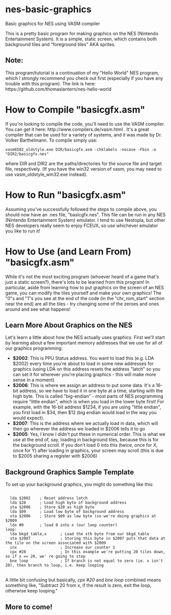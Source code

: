 # nes-basic-graphics
Basic graphics for NES using VASM compiler

This is a pretty basic program for making graphics on the NES (Nintendo Entertainment System). It is a simple, static screen, which contains both background tiles and "foreground tiles" AKA sprites.
<h2>Note:</h2>
This program/tutorial is a continuation of my "Hello World" NES program, which I strongly recommend you check out first (especially if you have any trouble with this program). The link is here:
https://github.com/thomaslantern/nes-hello-world

<h1> How to Compile "basicgfx.asm" </h1>
If you're looking to compile the code, you'll need to use the VASM compiler. You can get it here: http://www.compilers.de/vasm.html . It's a great compiler that can be used for a variety of systems, and it was made by Dr. Volker Barthelmann. To compile simply use: 
<pre><code>vasm6502_oldstyle.exe DIR/basicgfx.asm -chklabels -nocase -Fbin -o "DIR2/basicgfx.nes"</code></pre> 
where DIR and DIR2 are the paths/directories for the source file and target file, respectively. (If you have the win32 version of vasm, you may need to use vasm_oldstyle_win32.exe instead).

<h1>How to Run "basicgfx.asm"</h1>
Assuming you've successfully followed the steps to compile above, you should now have an .nes file, "basicgfx.nes". This file can be run in any NES (Nintendo Entertainment System) emulator. I tend to use Nestopia, but other NES developers really seem to enjoy FCEUX, so use whichever emulator you like to run it!

<h1>How to Use (and Learn From) "basicgfx.asm"</h1>
While it's not the most exciting program (whoever heard of a game that's just a static screen?), there's lots to be learned from this program! In particular, aside from learning how to put graphics on the screen of an NES game, you can modify the tiles yourself and make your own graphics! The "0"s and "1"s you see at the end of the code (in the "chr_rom_start" section near the end) are all the tiles - try changing some of the zeroes and ones around and see what happens!
<h2>Learn More About Graphics on the NES</h2>
Let's learn a little about how the NES actually uses graphics. First we'll start by learning about a few important memory addresses that we use for all of our graphics programming:
<ul>
  <li><strong>$2002</strong>: This is PPU Status address. You want to load this (e.g. LDA $2002) every time you're about to load in some new addresses for graphics (using LDA on this address resets the address "latch" so you can set it for wherever you're placing graphics - this will make more sense in a moment)</li>
  <li><strong>$2006</strong>: This is where we assign an address to put some data. It's a 16-bit address, so we have to load it in one byte at a time, starting with the high byte. This is called "big-endian" - most parts of NES programming require "little endian", which is when you load in the lower byte first! For example, with the 16-bit address $1234, if you are using "little endian", you first load in $34, then $12 (big endian would load in the way you would expect).</li>
  <li><strong>$2007</strong>: This is the address where we actually load in data, which will then go wherever the address we loaded in $2006 tells it to go</li>
  <li><strong>$2005</strong>: Yes, I know I didn't put these in numerical order. This is what we use at the end of, say, loading in background tiles, because this is for the background scroll. If you don't load 0 into this (twice, once for X, once for Y) after loading in graphics, your screen may scroll (this is due to $2005 sharing a register with $2006)</li>
</ul>
<h2>Background Graphics Sample Template</h2>
<p> To set up your background graphics, you might do something like this:
<pre><code>
  lda $2002    ; Reset address latch
  lda $20      ; Load high byte of background address
  sta $2006    ; Store $20 as high byte
  lda $09      ; Load low byte of background address
  sta $2006    ; Store $09 as low byte (so we're doing graphics at $2009
  ldx #0       ; load 0 into x (our loop counter)
loop:
  lda bkgd_table,x      ; Load the xth byte from our bkgd_table
  sta $2007             ; Storing this byte in $2007 puts that data at the tile on the screen associated with $2009
  inx                   ; Increase our counter 1
  cpx #20               ; In this example we're putting 20 tiles down, so if x == 20, we' re going to stop
  bne loop              ; If branch is not equal to zero (ie. x isn't 20), then branch to loop, i.e. keep looping
</code>
</pre>

A little bit confusing but basically, _cpx #20_ and _bne loop_ combined means something like, "Subtract 20 from x, if the result is zero, exit the loop, otherwise keep looping."

 
</ul></p>
<h2>More to come!</h2>
